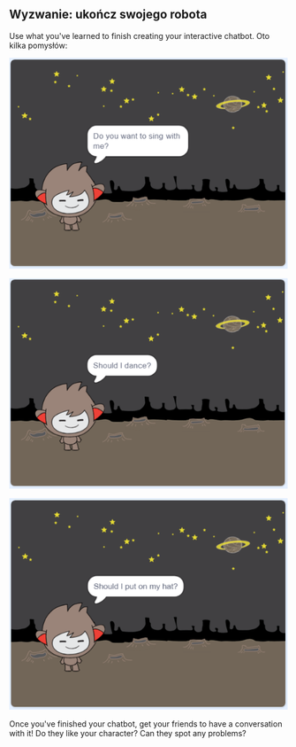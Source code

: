 ## Wyzwanie: ukończ swojego robota

Use what you've learned to finish creating your interactive chatbot. Oto kilka pomysłów:

![Pomysły na robota](images/chatbot-ideas1.png)

![Pomysły na robota](images/chatbot-ideas2.png)

![Pomysły na robota](images/chatbot-ideas3.png)

Once you've finished your chatbot, get your friends to have a conversation with it! Do they like your character? Can they spot any problems?